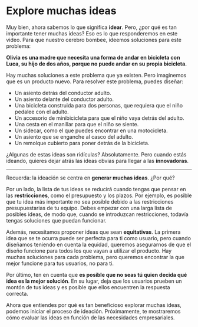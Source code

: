 # Explore muchas ideas

Muy bien, ahora sabemos lo que significa **idear**. Pero, ¿por qué es tan importante tener muchas ideas? Eso es lo que responderemos en este video. Para que nuestro cerebro bombee, ideemos soluciones para este problema:

**Olivia es una madre que necesita una forma de andar en bicicleta con Luca, su hijo de dos años, porque no puede andar en su propia bicicleta.**

Hay muchas soluciones a este problema que ya existen. Pero imaginemos que es un producto nuevo. Para resolver este problema, puedes diseñar:

* Un asiento detrás del conductor adulto.
* Un asiento delante del conductor adulto.
* Una bicicleta construida para dos personas, que requiera que el niño pedalee con el adulto.
* Un accesorio de minibicicleta para que el niño vaya detrás del adulto.
* Una cesta en el manillar para que el niño se siente.
* Un sidecar, como el que puedes encontrar en una motocicleta.
* Un asiento que se enganche al casco del adulto.
* Un remolque cubierto para poner detrás de la bicicleta.

¿Algunas de estas ideas son ridículas? Absolutamente. Pero cuando estás ideando, quieres dejar atrás las ideas obvias para llegar a las **innovadoras**.

---

Recuerda: la ideación se centra en **generar muchas ideas**. ¿Por qué?

Por un lado, la lista de tus ideas se reducirá cuando tengas que pensar en las **restricciones**, como el presupuesto y los plazos. Por ejemplo, es posible que tu idea más importante no sea posible debido a las restricciones presupuestarias de tu equipo. Debes empezar con una larga lista de posibles ideas, de modo que, cuando se introduzcan restricciones, todavía tengas soluciones que puedan funcionar.

Además, necesitamos proponer ideas que sean **equitativas**. La primera idea que se te ocurra puede ser perfecta para ti como usuario, pero cuando diseñamos teniendo en cuenta la equidad, queremos asegurarnos de que el diseño funcione para todos los que vayan a utilizar el producto. Hay muchas soluciones para cada problema, pero queremos encontrar la que mejor funcione para tus usuarios, no para ti.

Por último, ten en cuenta que **es posible que no seas tú quien decida qué idea es la mejor solución**. En su lugar, deja que los usuarios prueben un montón de tus ideas y es posible que ellos encuentren la respuesta correcta.

Ahora que entiendes por qué es tan beneficioso explorar muchas ideas, podemos iniciar el proceso de ideación. Próximamente, te mostraremos cómo evaluar las ideas en función de las necesidades empresariales.
